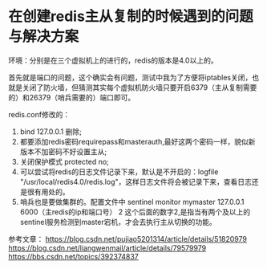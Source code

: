 # 在创建redis主从复制的时候遇到的问题与解决方案

环境：分别是在三个虚拟机上的进行的，redis的版本是4.0以上的。

首先就是端口的问题，这个确实会有问题，测试中我为了方便将iptables关闭，也就是关闭了防火墙，但猜测其实每个虚拟机防火墙只要开启6379（主从复制需要的）和26379（哨兵需要的）端口即可。

redis.conf修改的：

1. bind 127.0.0.1 删除;
2. 都要添加redis密码requirepass和masterauth,最好这两个密码一样，貌似新版本不加密码不好设置主从;
3. 关闭保护模式 protected no;
4. 可以尝试将redis的日志文件记录下来，默认是不开启的：logfile "/usr/local/redis4.0/redis.log"，这样日志文件将会被记录下来，查看日志还是很有用处的。
5. 哨兵也是要做集群的。配置文件中 sentinel monitor mymaster 127.0.0.1 6000（主redis的ip和端口号）  2   这个后面的数字2,是指当有两个及以上的sentinel服务检测到master宕机，才会去执行主从切换的功能。



参考文章：
https://blog.csdn.net/pujiao5201314/article/details/51820979
https://blog.csdn.net/liangwenmail/article/details/79579979
https://bbs.csdn.net/topics/392374837
